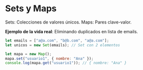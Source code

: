 # Sets y Maps

Sets: Colecciones de valores únicos. Maps: Pares clave-valor.

**Ejemplo de la vida real**: Eliminando duplicados en lista de emails.

```javascript
let emails = ["a@a.com", "b@b.com", "a@a.com"];
let unicos = new Set(emails); // Set con 2 elementos

let mapa = new Map();
mapa.set("usuario1", { nombre: "Ana" });
console.log(mapa.get("usuario1")); // { nombre: "Ana" }
```